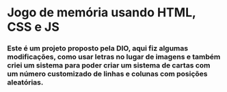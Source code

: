 # Jogo de memória usando HTML, CSS e JS
### Este é um projeto proposto pela DIO, aqui fiz algumas modificações, como usar letras no lugar de imagens e também criei um sistema para poder criar um sistema de cartas com um número customizado de linhas e colunas com posições aleatórias.